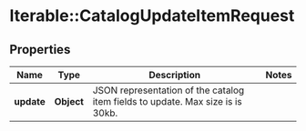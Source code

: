 # Iterable::CatalogUpdateItemRequest

## Properties
Name | Type | Description | Notes
------------ | ------------- | ------------- | -------------
**update** | **Object** | JSON representation of the catalog item fields to update.  Max size is is 30kb. | 

